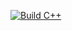 [![Build C++](https://github.com/Ian-J-S/CI-CD-Example/actions/workflows/actions.yml/badge.svg)](https://github.com/Ian-J-S/CI-CD-Example/actions/workflows/actions.yml)